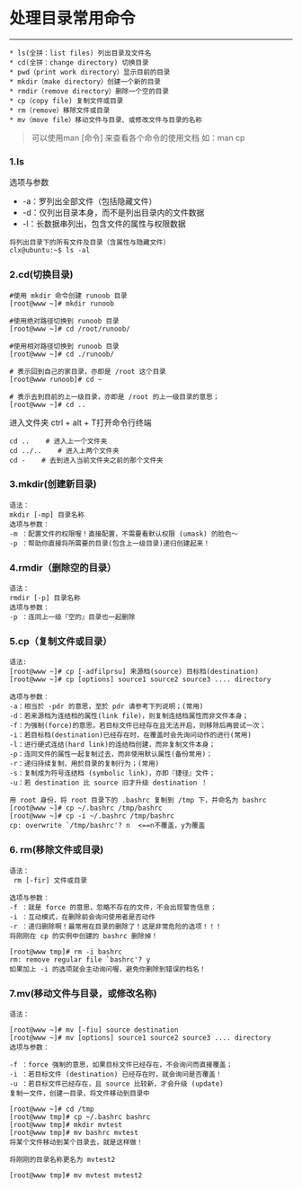 # 处理目录常用命令
--- ---
```
* ls(全拼：list files) 列出目录及文件名
* cd(全拼：change directory) 切换目录
* pwd（print work directory）显示目前的目录
* mkdir（make directory）创建一个新的目录
* rmdir（remove directory）删除一个空的目录
* cp（copy file) 复制文件或目录
* rm（remove）移除文件或目录
* mv（move file）移动文件与目录、或修改文件与目录的名称
```
> 可以使用man [命令] 来查看各个命令的使用文档 如：man cp

### 1.ls

选项与参数
* -a：罗列出全部文件（包括隐藏文件）
* -d：仅列出目录本身，而不是列出目录内的文件数据
* -l：长数据串列出，包含文件的属性与权限数据
```
将列出目录下的所有文件及目录（含属性与隐藏文件）
clx@ubuntu:~$ ls -al
```

### 2.cd(切换目录)

```
#使用 mkdir 命令创建 runoob 目录
[root@www ~]# mkdir runoob

#使用绝对路径切换到 runoob 目录
[root@www ~]# cd /root/runoob/

#使用相对路径切换到 runoob 目录
[root@www ~]# cd ./runoob/

# 表示回到自己的家目录，亦即是 /root 这个目录
[root@www runoob]# cd ~

# 表示去到目前的上一级目录，亦即是 /root 的上一级目录的意思；
[root@www ~]# cd ..

```

进入文件夹   ctrl + alt + T打开命令行终端

  ```
  cd ..    # 进入上一个文件夹
  cd ../..    # 进入上两个文件夹
  cd -    # 去到进入当前文件夹之前的那个文件夹
  ```

### 3.mkdir(创建新目录)

```
语法：
mkdir [-mp] 目录名称
选项与参数：
-m ：配置文件的权限喔！直接配置，不需要看默认权限 (umask) 的脸色～
-p ：帮助你直接将所需要的目录(包含上一级目录)递归创建起来！
```

### 4.rmdir（删除空的目录）

```
语法：
rmdir [-p] 目录名称
选项与参数：
-p ：连同上一级『空的』目录也一起删除
```
### 5.cp（复制文件或目录）

```
语法:
[root@www ~]# cp [-adfilprsu] 来源档(source) 目标档(destination)
[root@www ~]# cp [options] source1 source2 source3 .... directory

选项与参数：
-a：相当於 -pdr 的意思，至於 pdr 请参考下列说明；(常用)
-d：若来源档为连结档的属性(link file)，则复制连结档属性而非文件本身；
-f：为强制(force)的意思，若目标文件已经存在且无法开启，则移除后再尝试一次；
-i：若目标档(destination)已经存在时，在覆盖时会先询问动作的进行(常用)
-l：进行硬式连结(hard link)的连结档创建，而非复制文件本身；
-p：连同文件的属性一起复制过去，而非使用默认属性(备份常用)；
-r：递归持续复制，用於目录的复制行为；(常用)
-s：复制成为符号连结档 (symbolic link)，亦即『捷径』文件；
-u：若 destination 比 source 旧才升级 destination ！
```

```
用 root 身份，将 root 目录下的 .bashrc 复制到 /tmp 下，并命名为 bashrc
[root@www ~]# cp ~/.bashrc /tmp/bashrc
[root@www ~]# cp -i ~/.bashrc /tmp/bashrc
cp: overwrite `/tmp/bashrc'? n  <==n不覆盖，y为覆盖
```
### 6. rm(移除文件或目录)

```
语法：
 rm [-fir] 文件或目录
 
选项与参数：
-f ：就是 force 的意思，忽略不存在的文件，不会出现警告信息；
-i ：互动模式，在删除前会询问使用者是否动作
-r ：递归删除啊！最常用在目录的删除了！这是非常危险的选项！！！
将刚刚在 cp 的实例中创建的 bashrc 删除掉！

[root@www tmp]# rm -i bashrc
rm: remove regular file `bashrc'? y
如果加上 -i 的选项就会主动询问喔，避免你删除到错误的档名！
```
### 7.mv(移动文件与目录，或修改名称)

```
语法：

[root@www ~]# mv [-fiu] source destination
[root@www ~]# mv [options] source1 source2 source3 .... directory
选项与参数：

-f ：force 强制的意思，如果目标文件已经存在，不会询问而直接覆盖；
-i ：若目标文件 (destination) 已经存在时，就会询问是否覆盖！
-u ：若目标文件已经存在，且 source 比较新，才会升级 (update)
复制一文件，创建一目录，将文件移动到目录中

[root@www ~]# cd /tmp
[root@www tmp]# cp ~/.bashrc bashrc
[root@www tmp]# mkdir mvtest
[root@www tmp]# mv bashrc mvtest
将某个文件移动到某个目录去，就是这样做！

将刚刚的目录名称更名为 mvtest2

[root@www tmp]# mv mvtest mvtest2
```
